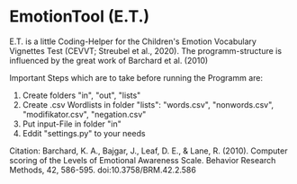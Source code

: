 # EmotionTool (E.T.)

E.T. is a little Coding-Helper for the Children's Emotion Vocabulary Vignettes Test (CEVVT; Streubel et al., 2020).
The programm-structure is influenced by the great work of Barchard et al. (2010)



Important Steps which are to take before running the Programm are:
1. Create folders "in", "out", "lists"
2. Create .csv Wordlists in folder "lists": "words.csv", "nonwords.csv", "modifikator.csv", "negation.csv"
3. Put input-File in folder "in"
4. Eddit "settings.py" to your needs


Citation:
Barchard, K. A., Bajgar, J., Leaf, D. E., & Lane, R. (2010). Computer scoring of the Levels of Emotional Awareness Scale. Behavior Research Methods, 42, 586-595. doi:10.3758/BRM.42.2.586
